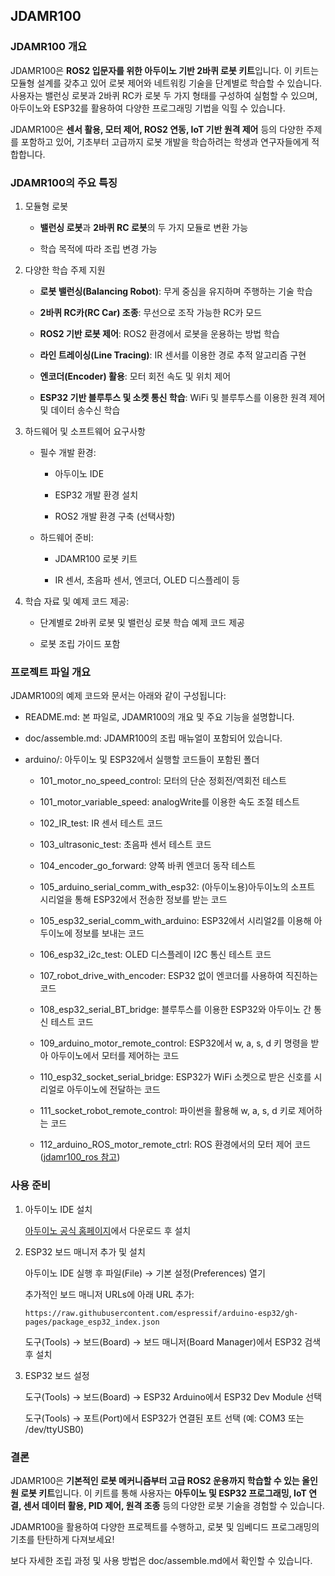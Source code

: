 ## JDAMR100

### JDAMR100 개요

JDAMR100은 **ROS2 입문자를 위한 아두이노 기반 2바퀴 로봇 키트**입니다. 이 키트는 모듈형 설계를 갖추고 있어 로봇 제어와 네트워킹 기술을 단계별로 학습할 수 있습니다. 사용자는 밸런싱 로봇과 2바퀴 RC카 로봇 두 가지 형태를 구성하여 실험할 수 있으며, 아두이노와 ESP32를 활용하여 다양한 프로그래밍 기법을 익힐 수 있습니다.

JDAMR100은 **센서 활용, 모터 제어, ROS2 연동, IoT 기반 원격 제어** 등의 다양한 주제를 포함하고 있어, 기초부터 고급까지 로봇 개발을 학습하려는 학생과 연구자들에게 적합합니다.

### JDAMR100의 주요 특징

1. 모듈형 로봇

   * **밸런싱 로봇**과 **2바퀴 RC 로봇**의 두 가지 모듈로 변환 가능

   * 학습 목적에 따라 조립 변경 가능

2. 다양한 학습 주제 지원

   * **로봇 밸런싱(Balancing Robot)**: 무게 중심을 유지하며 주행하는 기술 학습

   * **2바퀴 RC카(RC Car) 조종**: 무선으로 조작 가능한 RC카 모드

   * **ROS2 기반 로봇 제어**: ROS2 환경에서 로봇을 운용하는 방법 학습

   * **라인 트레이싱(Line Tracing)**: IR 센서를 이용한 경로 추적 알고리즘 구현

   * **엔코더(Encoder) 활용**: 모터 회전 속도 및 위치 제어

   * **ESP32 기반 블루투스 및 소켓 통신 학습**: WiFi 및 블루투스를 이용한 원격 제어 및 데이터 송수신 학습

3. 하드웨어 및 소프트웨어 요구사항

   * 필수 개발 환경:

     * 아두이노 IDE

     * ESP32 개발 환경 설치

     * ROS2 개발 환경 구축 (선택사항)

   * 하드웨어 준비:

     * JDAMR100 로봇 키트

     * IR 센서, 초음파 센서, 엔코더, OLED 디스플레이 등

4. 학습 자료 및 예제 코드 제공:

   * 단계별로 2바퀴 로봇 및 밸런싱 로봇 학습 예제 코드 제공

   * 로봇 조립 가이드 포함

### 프로젝트 파일 개요

JDAMR100의 예제 코드와 문서는 아래와 같이 구성됩니다:

* README.md: 본 파일로, JDAMR100의 개요 및 주요 기능을 설명합니다.

* doc/assemble.md: JDAMR100의 조립 매뉴얼이 포함되어 있습니다.

* arduino/: 아두이노 및 ESP32에서 실행할 코드들이 포함된 폴더

  * 101_motor_no_speed_control: 모터의 단순 정회전/역회전 테스트

  * 101_motor_variable_speed: analogWrite를 이용한 속도 조절 테스트

  * 102_IR_test: IR 센서 테스트 코드

  * 103_ultrasonic_test: 초음파 센서 테스트 코드

  * 104_encoder_go_forward: 양쪽 바퀴 엔코더 동작 테스트

  * 105_arduino_serial_comm_with_esp32: (아두이노용)아두이노의 소프트 시리얼을 통해 ESP32에서 전송한 정보를 받는 코드
  
  * 105_esp32_serial_comm_with_arduino: ESP32에서 시리얼2를 이용해 아두이노에 정보를 보내는 코드

  * 106_esp32_i2c_test: OLED 디스플레이 I2C 통신 테스트 코드

  * 107_robot_drive_with_encoder: ESP32 없이 엔코더를 사용하여 직진하는 코드

  * 108_esp32_serial_BT_bridge: 블루투스를 이용한 ESP32와 아두이노 간 통신 테스트 코드

  * 109_arduino_motor_remote_control: ESP32에서 w, a, s, d 키 명령을 받아 아두이노에서 모터를 제어하는 코드

  * 110_esp32_socket_serial_bridge: ESP32가 WiFi 소켓으로 받은 신호를 시리얼로 아두이노에 전달하는 코드

  * 111_socket_robot_remote_control: 파이썬을 활용해 w, a, s, d 키로 제어하는 코드

  * 112_arduino_ROS_motor_remote_ctrl: ROS 환경에서의 모터 제어 코드 ([jdamr100_ros 참고](https://github.com/JD-edu/jdamr100_ros ))

### 사용 준비

1. 아두이노 IDE 설치

    [아두이노 공식 홈페이지](https://www.arduino.cc/en/software)에서 다운로드 후 설치

2. ESP32 보드 매니저 추가 및 설치

    아두이노 IDE 실행 후 파일(File) → 기본 설정(Preferences) 열기

    추가적인 보드 매니저 URLs에 아래 URL 추가:

    ```
    https://raw.githubusercontent.com/espressif/arduino-esp32/gh-pages/package_esp32_index.json
    ```

    도구(Tools) → 보드(Board) → 보드 매니저(Board Manager)에서 ESP32 검색 후 설치

3. ESP32 보드 설정

    도구(Tools) → 보드(Board) → ESP32 Arduino에서 ESP32 Dev Module 선택

    도구(Tools) → 포트(Port)에서 ESP32가 연결된 포트 선택 (예: COM3 또는 /dev/ttyUSB0)

### 결론

JDAMR100은 **기본적인 로봇 메커니즘부터 고급 ROS2 운용까지 학습할 수 있는 올인원 로봇 키트**입니다.
이 키트를 통해 사용자는 **아두이노 및 ESP32 프로그래밍, IoT 연결, 센서 데이터 활용, PID 제어, 원격 조종** 등의 다양한 로봇 기술을 경험할 수 있습니다.

JDAMR100을 활용하여 다양한 프로젝트를 수행하고, 로봇 및 임베디드 프로그래밍의 기초를 탄탄하게 다져보세요!

보다 자세한 조립 과정 및 사용 방법은 doc/assemble.md에서 확인할 수 있습니다.

